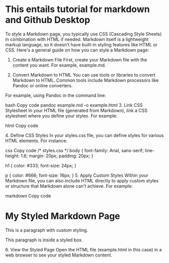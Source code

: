 # This entails tutorial for markdown and Github Desktop

To style a Markdown page, you typically use CSS (Cascading Style Sheets) in combination with HTML if needed. Markdown itself is a lightweight markup language, so it doesn't have built-in styling features like HTML or CSS. Here's a general guide on how you can style a Markdown page:

1. Create a Markdown File
First, create your Markdown file with the content you want. For example, example.md.

2. Convert Markdown to HTML
You can use tools or libraries to convert Markdown to HTML. Common tools include Markdown processors like Pandoc or online converters.

For example, using Pandoc in the command line:

bash
Copy code
pandoc example.md -o example.html
3. Link CSS Stylesheet
In your HTML file (generated from Markdown), link a CSS stylesheet where you define your styles. For example:

html
Copy code
<!DOCTYPE html>
<html>
<head>
    <link rel="stylesheet" href="styles.css">
</head>
<body>
    <!-- Content generated from Markdown -->
</body>
</html>
4. Define CSS Styles
In your styles.css file, you can define styles for various HTML elements. For instance:

css
Copy code
/* styles.css */
body {
    font-family: Arial, sans-serif;
    line-height: 1.6;
    margin: 20px;
    padding: 20px;
}

h1 {
    color: #333;
    font-size: 24px;
}

p {
    color: #666;
    font-size: 16px;
}
5. Apply Custom Styles
Within your Markdown file, you can also include HTML directly to apply custom styles or structure that Markdown alone can't achieve. For example:

markdown
Copy code
# My Styled Markdown Page

<p>This is a paragraph with custom styling.</p>

<div class="custom-box">
    <p>This paragraph is inside a styled box.</p>
</div>
6. View the Styled Page
Open the HTML file (example.html in this case) in a web browser to see your styled Markdown content.